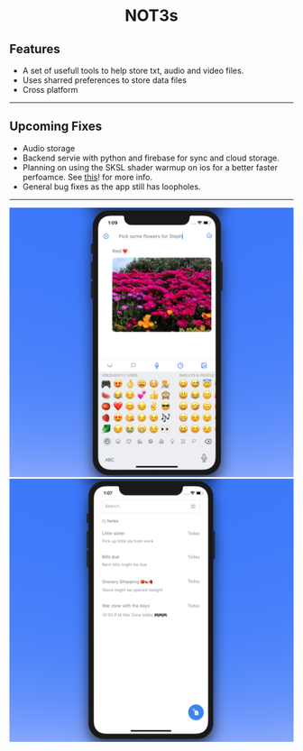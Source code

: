 <h1 align="center">NOT3s</h1>






## Features

* A set of usefull tools to help store txt, audio and video files.
* Uses sharred preferences to store data files
* Cross platform

---

## Upcoming Fixes

* Audio storage
* Backend servie with python and firebase for sync and cloud storage.
* Planning on using the SKSL shader warmup on ios for a better faster perfoamce. See [this][website]! for more info.
* General bug fixes as the app still has loopholes.

---

![](image2.png)
![Text](image1.png)





[website]: https://github.com/flutter/flutter/issues/61045

